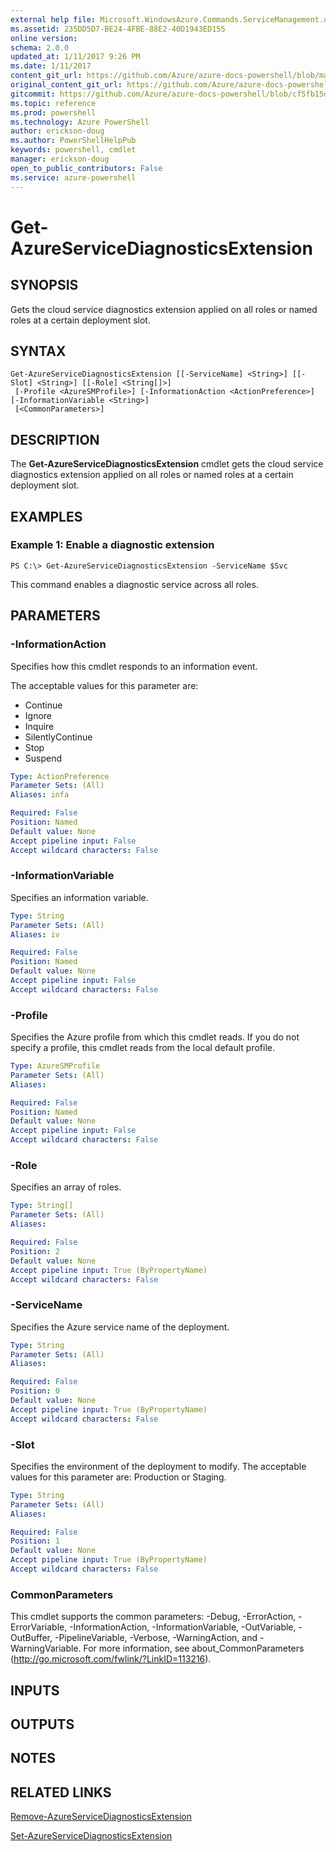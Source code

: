 ```yaml
---
external help file: Microsoft.WindowsAzure.Commands.ServiceManagement.dll-Help.xml
ms.assetid: 235DD5D7-BE24-4FBE-88E2-40D1943ED155
online version: 
schema: 2.0.0
updated_at: 1/11/2017 9:26 PM
ms.date: 1/11/2017
content_git_url: https://github.com/Azure/azure-docs-powershell/blob/master/azureps-cmdlets-docs/ServiceManagement/Azure.Service/v3.3.0/Get-AzureServiceDiagnosticsExtension.md
original_content_git_url: https://github.com/Azure/azure-docs-powershell/blob/master/azureps-cmdlets-docs/ServiceManagement/Azure.Service/v3.3.0/Get-AzureServiceDiagnosticsExtension.md
gitcommit: https://github.com/Azure/azure-docs-powershell/blob/cf5fb15dcd1fe2c86458f47e1a11dc88817021fc/azureps-cmdlets-docs/ServiceManagement/Azure.Service/v3.3.0/Get-AzureServiceDiagnosticsExtension.md
ms.topic: reference
ms.prod: powershell
ms.technology: Azure PowerShell
author: erickson-doug
ms.author: PowerShellHelpPub
keywords: powershell, cmdlet
manager: erickson-doug
open_to_public_contributors: False
ms.service: azure-powershell
---
```


# Get-AzureServiceDiagnosticsExtension

## SYNOPSIS
Gets the cloud service diagnostics extension applied on all roles or named roles at a certain deployment slot.

## SYNTAX

```
Get-AzureServiceDiagnosticsExtension [[-ServiceName] <String>] [[-Slot] <String>] [[-Role] <String[]>]
 [-Profile <AzureSMProfile>] [-InformationAction <ActionPreference>] [-InformationVariable <String>]
 [<CommonParameters>]
```

## DESCRIPTION
The **Get-AzureServiceDiagnosticsExtension** cmdlet gets the cloud service diagnostics extension applied on all roles or named roles at a certain deployment slot.

## EXAMPLES

### Example 1: Enable a diagnostic extension
```
PS C:\> Get-AzureServiceDiagnosticsExtension -ServiceName $Svc
```

This command enables a diagnostic service across all roles.

## PARAMETERS

### -InformationAction
Specifies how this cmdlet responds to an information event.

The acceptable values for this parameter are:

- Continue
- Ignore
- Inquire
- SilentlyContinue
- Stop
- Suspend

```yaml
Type: ActionPreference
Parameter Sets: (All)
Aliases: infa

Required: False
Position: Named
Default value: None
Accept pipeline input: False
Accept wildcard characters: False
```

### -InformationVariable
Specifies an information variable.

```yaml
Type: String
Parameter Sets: (All)
Aliases: iv

Required: False
Position: Named
Default value: None
Accept pipeline input: False
Accept wildcard characters: False
```

### -Profile
Specifies the Azure profile from which this cmdlet reads.
If you do not specify a profile, this cmdlet reads from the local default profile.

```yaml
Type: AzureSMProfile
Parameter Sets: (All)
Aliases: 

Required: False
Position: Named
Default value: None
Accept pipeline input: False
Accept wildcard characters: False
```

### -Role
Specifies an array of roles.

```yaml
Type: String[]
Parameter Sets: (All)
Aliases: 

Required: False
Position: 2
Default value: None
Accept pipeline input: True (ByPropertyName)
Accept wildcard characters: False
```

### -ServiceName
Specifies the Azure service name of the deployment.

```yaml
Type: String
Parameter Sets: (All)
Aliases: 

Required: False
Position: 0
Default value: None
Accept pipeline input: True (ByPropertyName)
Accept wildcard characters: False
```

### -Slot
Specifies the environment of the deployment to modify.
The acceptable values for this parameter are: Production or Staging.

```yaml
Type: String
Parameter Sets: (All)
Aliases: 

Required: False
Position: 1
Default value: None
Accept pipeline input: True (ByPropertyName)
Accept wildcard characters: False
```

### CommonParameters
This cmdlet supports the common parameters: -Debug, -ErrorAction, -ErrorVariable, -InformationAction, -InformationVariable, -OutVariable, -OutBuffer, -PipelineVariable, -Verbose, -WarningAction, and -WarningVariable. For more information, see about_CommonParameters (http://go.microsoft.com/fwlink/?LinkID=113216).

## INPUTS

## OUTPUTS

## NOTES

## RELATED LINKS

[Remove-AzureServiceDiagnosticsExtension](xref:ServiceManagement/Azure.Service/v3.3.0/Remove-AzureServiceDiagnosticsExtension.md)

[Set-AzureServiceDiagnosticsExtension](xref:ServiceManagement/Azure.Service/v3.3.0/Set-AzureServiceDiagnosticsExtension.md)


